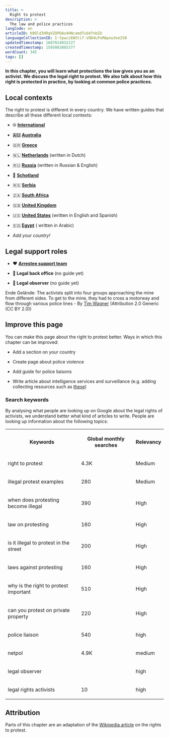 ```yaml
---
title: >
  Right to protest
description: >
  The law and police practices
langCode: en
articleID: K0Qld3HRqVZOPQAo4HNcamdTubXfnbZU
languageCollectionID: I-YpwczEWStif-VOD4LPxMApnw3oe250
updatedTimestamp: 1687024032227
createdTimestamp: 1595863865377
wordCount: 345
tags: []
---
```


**In this chapter, you will learn what protections the law gives you as an activist. We discuss the legal right to protest. We also talk about how this right is protected in practice, by looking at common police practices.**

## Local contexts

The right to protest is different in every country. We have written guides that describe all these different local contexts:

-   🌐 [**International**](/rights/international)
    
-   **🇦🇺** [**Australia**](/rights/australia)
    
-   🇬🇷 [**Greece**](/rights/greece)
    
-   🇳🇱 [**Netherlands**](/nl/rights) (written in Dutch)
    
-   🇷🇺 [**Russia**](/rights/russia) (written in Russian & English)
    
-   🏴󠁧󠁢󠁳󠁣󠁴󠁿 [**Schotland**](/rights/schotland)
    
-   🇷🇸 [**Serbia**](/rights/serbia)
    
-   🇿🇦 [**South Africa**](/rights/south-africa)
    
-   🇬🇧 [**United Kingdom**](/rights/uk)
    
-   🇺🇸 [**United States**](/rights/united-states) (written in English and Spanish)
    
-   🇪🇬 [**Egypt**](/ar/rights/egypt) ( written in Arabic)
    
-   _Add your country!_
    

## **Legal support roles**

-   **❤️** [**Arrestee support team**](/rights/arrestee-support)
    
-   **🏡 Legal back office** (no guide yet)
    
-   **👀 Legal observer** (no guide yet)
    

<dynamic-image imageid="ad760b54-e06b-4f75-4c66-45eff343cb00" alt="Activists being stopped by police"><p>Ende Gelände: The activists split into four groups approaching the mine from different sides. To get to the mine, they had to cross a motorway and flow through various police lines - By <a target="_blank" href="https://www.flickr.com/photos/350org/20577167336/in/photolist-xmkmXb-drTy45-P6vijC-7a5egv-drS8ku-P6vhGL-vGUV6f-7ciX8k-7cnLV3-7a5edB-P8Zzv6-7a93RW-TUxZ7U-N5yqvC-aq3inm-MzkMSj-7cnPc1-V4vWca-7ciZh6-Td8qv3-g7bfnM-7cnN3Y-79XeVr-7cnLYq-8JAG9e-7ciYTF-7ciX5e-apZdQv-PcZKoy-7cnMYb-7cnP2h-7cnPqj-7ciZav-7ciZuk-MGe4Cx-7ciZ72-8HPmSz-8MrdXh-7a4CDf-WcZZaf-ticWdv-7cnNXU-qdQz5v-apZMkh-Wd1233-7bt2wE-g7c9tt-rWxaHw-se7jAK-W4YBxH">Tim Wagner</a> (Attribution 2.0 Generic (CC BY 2.0))</p></dynamic-image>

## Improve this page

You can make this page about the right to protest better. Ways in which this chapter can be improved:

-   Add a section on your country
    
-   Create page about police violence
    
-   Add guide for police liaisons
    
-   Write article about intelligence services and surveillance (e.g. adding collecting resources such as [these](https://netpol.org/police-liaison-officers-film/))
    

### Search keywords

By analysing what people are looking up on Google about the legal rights of activists, we understand better what kind of articles to write. People are looking up information about the following topics:

<table><tbody><tr><th><p>Keywords</p></th><th><p>Global monthly searches</p></th><th><p>Relevancy</p></th></tr><tr><td><p>right to protest</p></td><td><p>4.3K</p></td><td><p>Medium</p></td></tr><tr><td><p>illegal protest examples</p></td><td><p>280</p></td><td><p>Medium</p></td></tr><tr><td><p>when does protesting become illegal</p></td><td><p>390</p></td><td><p>High</p></td></tr><tr><td><p>law on protesting</p></td><td><p>160</p></td><td><p>High</p></td></tr><tr><td><p>is it illegal to protest in the street</p></td><td><p>200</p></td><td><p>High</p></td></tr><tr><td><p>laws against protesting</p></td><td><p>160</p></td><td><p>High</p></td></tr><tr><td><p>why is the right to protest important</p></td><td><p>510</p></td><td><p>High</p></td></tr><tr><td><p>can you protest on private property</p></td><td><p>220</p></td><td><p>High</p></td></tr><tr><td><p>police liaison</p></td><td><p>540</p></td><td><p>high</p></td></tr><tr><td><p>netpol</p></td><td><p>4.9K</p></td><td><p>medium</p></td></tr><tr><td><p>legal observer</p></td><td><p></p></td><td><p>high</p></td></tr><tr><td><p>legal rights activists</p></td><td><p>10</p></td><td><p>high</p></td></tr></tbody></table>

## Attribution

Parts of this chapter are an adaptation of the [Wikipedia article](https://en.wikipedia.org/wiki/Right_to_protest) on the rights to protest.